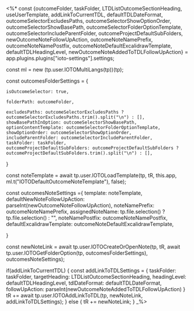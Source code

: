 <%*
const {outcomeFolder, taskFolder, LTDListOutcomeSectionHeading, useUserTemplate, addLinkToCurrentTDL, defaultTDLDateFormat, outcomeSelectorExcludesPaths, outcomeSelectorShowOptionOrder, outcomeSelectorShowBasePath, outcomeSelectorFolderOptionTemplate, outcomeSelectorIncludeParentFolder, outcomeProjectDefaultSubFolders, newOutcomeNoteFollowUpAction, outcomeNoteNamePrefix, outcomeNoteNamePostfix, outcomeNoteDefaultExcalidrawTemplate, defaultTDLHeadingLevel, newOutcomeNoteAddedToTDLFollowUpAction} = app.plugins.plugins["ioto-settings"].settings;

const ml = new (tp.user.IOTOMultiLangs(tp))(tp);

const outcomesFolderSettings = {

    isOutcomeSelector: true,

    folderPath: outcomeFolder,

    excludesPaths: outcomeSelectorExcludesPaths ? outcomeSelectorExcludesPaths.trim().split("\n") : [],
    showBasePathInOption: outcomeSelectorShowBasePath,
    optionContentTemplate: outcomeSelectorFolderOptionTemplate,
    showOptionOrder: outcomeSelectorShowOptionOrder,
    includeParentFolder: outcomeSelectorIncludeParentFolder,
    taskFolder: taskFolder,
    outcomeProjectDefaultSubFolders: outcomeProjectDefaultSubFolders ? outcomeProjectDefaultSubFolders.trim().split("\n") : [],

}

const noteTemplate = await tp.user.IOTOLoadTemplate(tp, tR, this.app, ml.t("IOTODefaultOutcomeNoteTemplate"), false);

const outcomesNoteSettings ={
template: noteTemplate,
defaultNewNoteFollowUpAction: parseInt(newOutcomeNoteFollowUpAction),
noteNamePrefix: outcomeNoteNamePrefix,
assignedNoteName: tp.file.selection() ? tp.file.selection() : "",
noteNamePostfix: outcomeNoteNamePostfix,
defaultExcalidrawTemplate: outcomeNoteDefaultExcalidrawTemplate,

}

const newNoteLink = await tp.user.IOTOCreateOrOpenNote(tp, tR, await tp.user.IOTOGetFolderOption(tp, outcomesFolderSettings), outcomesNoteSettings);

if(addLinkToCurrentTDL) {
const addLinkToTDLSettings = {
taskFolder: taskFolder,
targetHeading: LTDListOutcomeSectionHeading,
headingLevel: defaultTDLHeadingLevel,
tdlDateFormat: defaultTDLDateFormat,
followUpAction: parseInt(newOutcomeNoteAddedToTDLFollowUpAction)
}
tR += await tp.user.IOTOAddLinkToTDL(tp, newNoteLink, addLinkToTDLSettings);
} else {
tR += newNoteLink;
}
_%>
